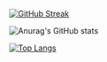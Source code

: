 [![GitHub Streak](https://streak-stats.demolab.com?user=nurgal1ev&theme=tokyonight&mode=weekly&card_width=860&hide_border=true)](https://git.io/streak-stats)

![Anurag's GitHub stats](https://github-readme-stats.vercel.app/api?username=nurgal1ev&show_icons=true&theme=tokyonight&card_width=860&hide_border=true)

[![Top Langs](https://github-readme-stats.vercel.app/api/top-langs/?username=nurgal1ev&show_icons=true&theme=tokyonight&card_width=860&hide_border=true)](https://github.com/anuraghazra/github-readme-stats)

